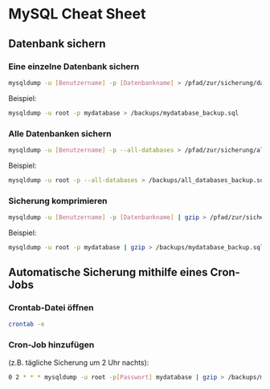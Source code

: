 
# MySQL Cheat Sheet
## Datenbank sichern

### Eine einzelne Datenbank sichern
```bash
mysqldump -u [Benutzername] -p [Datenbankname] > /pfad/zur/sicherung/datei.sql
```

Beispiel:
```bash
mysqldump -u root -p mydatabase > /backups/mydatabase_backup.sql
```

### Alle Datenbanken sichern

```bash
mysqldump -u [Benutzername] -p --all-databases > /pfad/zur/sicherung/alle_datenbanken.sql
```

Beispiel:
```bash
mysqldump -u root -p --all-databases > /backups/all_databases_backup.sql
```

### Sicherung komprimieren
```bash
mysqldump -u [Benutzername] -p [Datenbankname] | gzip > /pfad/zur/sicherung/datei.sql.gz
```

Beispiel:
```bash
mysqldump -u root -p mydatabase | gzip > /backups/mydatabase_backup.sql.gz
```

## Automatische Sicherung mithilfe eines Cron-Jobs

### Crontab-Datei öffnen
```bash
crontab -e
```

### Cron-Job hinzufügen 
(z.B. tägliche Sicherung um 2 Uhr nachts):
```bash
0 2 * * * mysqldump -u root -p[Passwort] mydatabase | gzip > /backups/mydatabase_backup_$(date +\%F).sql.gz
```


